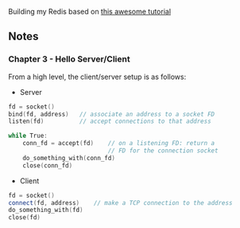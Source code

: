 Building my Redis based on [this awesome tutorial](https://build-your-own.org/redis/)


## Notes

### Chapter 3 - Hello Server/Client

From a high level, the client/server setup is as follows:


- Server
```cpp
fd = socket()
bind(fd, address)   // associate an address to a socket FD
listen(fd)          // accept connections to that address

while True:
    conn_fd = accept(fd)    // on a listening FD: return a
                            // FD for the connection socket
    do_something_with(conn_fd)
    close(conn_fd)
```

- Client

```cpp
fd = socket()
connect(fd, address)    // make a TCP connection to the address
do_something_with(fd)
close(fd)
```